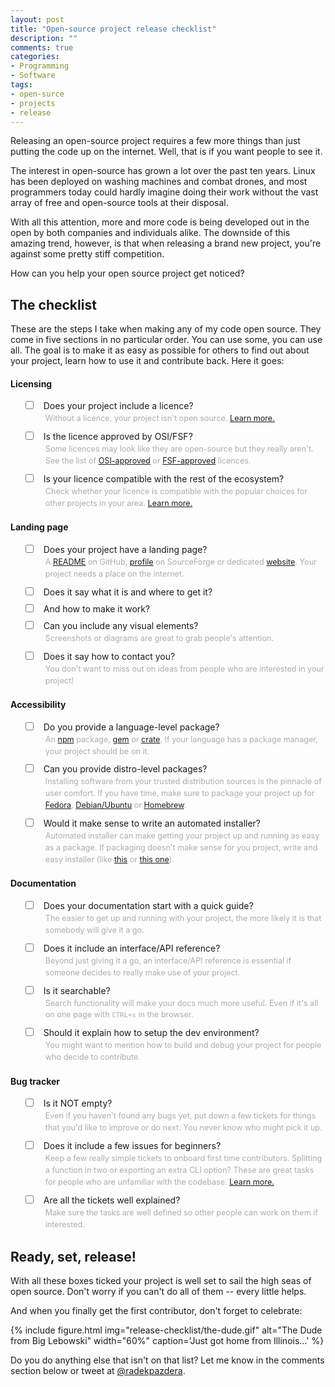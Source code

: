 ```yaml
---
layout: post
title: "Open-source project release checklist"
description: ""
comments: true
categories:
- Programming
- Software
tags:
- open-surce
- projects
- release
---
```


Releasing an open-source project requires a few more things than just putting
the code up on the internet. Well, that is if you want people to see it.

The interest in open-source has grown a lot over the past ten years. Linux has
been deployed on washing machines and combat drones, and most programmers today
could hardly imagine doing their work without the vast array of free and
open-source tools at their disposal.

With all this attention, more and more code is being developed out in the open
by both companies and individuals alike. The downside of this amazing trend,
however, is that when releasing a brand new project, you're against some pretty
stiff competition.

How can you help your open source project get noticed?

## The checklist

These are the steps I take when making any of my code open source. They come
in five sections in no particular order. You can use some, you can use
all. The goal is to make it as easy as possible for others to find out about
your project, learn how to use it and contribute back. Here it goes:

<style>
    .checklist {
      list-style-type: none;
    }

    .checklist li {
      margin-bottom: 10px;
    }

    .checklist li input {
      margin: 0 12px 0 0;
    }

    .checklist li div {
      color: #acacac;
      padding-left: 32px;
      margin-top: 3px;
      font-size: 0.9em;
      line-height: 1.5;
    }
</style>

#### Licensing

<ul class="checklist">
  <li>
    <label><input type="checkbox">
      Does your project include a licence?
    </label>
    <div>
      Without a licence, your project isn't open source.
      <a href="/2015/08/03/picking-an-oss-licence/">Learn more.</a>
    </div>
  </li>

  <li>
    <label><input type="checkbox">
      Is the licence approved by OSI/FSF?  
    </label>
    <div>
      Some licences may look like they are open-source but they really aren't.
      See the list of <a href="http://opensource.org/licenses/alphabetical">OSI-approved</a>
      or <a href="http://www.gnu.org/licenses/license-list.html">FSF-approved</a> licences.
    </div>
  </li>

  <li>
    <label><input type="checkbox">
      Is your licence compatible with the rest of the ecosystem?
    </label>
    <div>
      Check whether your licence is compatible with the popular choices for
      other projects in your area.
      <a href="https://en.wikipedia.org/wiki/License_compatibility">Learn more.</a>
    </div>
  </li>
</ul>

#### Landing page

<ul class="checklist">
  <li>
    <label><input type="checkbox">
      Does your project have a landing page?
    </label>
    <div>
      A <a href="https://github.com/pazdera/scriptster">README</a> on GitHub,
      <a href="http://sourceforge.net/projects/audacity/">profile</a> on
      SourceForge or dedicated <a href="https://nodejs.org/en/">website</a>.
      Your project needs a place on the internet.
    </div>
  </li>

  <li>
    <label><input type="checkbox">
      Does it say what it is and where to get it?
    </label>
    <div>
    </div>
  </li>

  <li>
    <label><input type="checkbox">
      And how to make it work?
    </label>
    <div>
    </div>
  </li>

  <li>
    <label><input type="checkbox">
      Can you include any visual elements?
    </label>
    <div>
      Screenshots or diagrams are great to grab people's attention.
    </div>
  </li>

  <li>
    <label><input type="checkbox">
      Does it say how to contact you?
    </label>
    <div>
      You don't want to miss out on ideas from people who are interested
      in your project!
    </div>
  </li>
</ul>

#### Accessibility

<ul class="checklist">
  <li>
    <label><input type="checkbox">
      Do you provide a language-level package?
    </label>
    <div>
      An <a href="https://npmjs.com">npm</a> package,
      <a href="https://rubygems.org">gem</a> or
      <a href="https://crates.io/">crate</a>. If your language has a package
      manager, your project should be on it.
    </div>
  </li>

  <li>
    <label><input type="checkbox">
      Can you provide distro-level packages?
    </label>
    <div>
      Installing software from your trusted distribution sources is the
      pinnacle of user comfort. If you have time, make sure to package your
      project up for <a href="https://fedoraproject.org/wiki/How_to_create_an_RPM_package">Fedora</a>,
      <a href="https://www.debian.org/distrib/packages">Debian/Ubuntu</a> or
      <a href="http://brew.sh/">Homebrew</a>.
    </div>
  </li>

  <li>
    <label><input type="checkbox">
      Would it make sense to write an automated installer?
    </label>
    <div>
      Automated installer can make getting your project up and running as
      easy as a package. If packaging doesn't make sense for you project,
      write and easy installer (like <a href="http://ohmyz.sh/">this</a> or
      <a href="http://brew.sh/">this one</a>).
    </div>
  </li>
</ul>

#### Documentation

<ul class="checklist">
  <li>
    <label><input type="checkbox">
      Does your documentation start with a quick guide?
    </label>
    <div>
      The easier to get up and running with your project, the more
      likely it is that somebody will give it a go.
    </div>
  </li>

  <li>
    <label><input type="checkbox">
      Does it include an interface/API reference?
    </label>
    <div>
      Beyond just giving it a go, an interface/API reference is essential if
      someone decides to really make use of your project.
    </div>
  </li>

  <li>
    <label><input type="checkbox">
      Is it searchable?
    </label>
    <div>
      Search functionality will make your docs much more useful. Even if it's
      all on one page with <code>CTRL+s</code> in the browser.
    </div>
  </li>

  <li>
    <label><input type="checkbox">
      Should it explain how to setup the dev environment?
    </label>
    <div>
      You might want to mention how to build and debug your project for
      people who decide to contribute.
    </div>
  </li>
</ul>

#### Bug tracker

<ul class="checklist">
  <li>
    <label><input type="checkbox">
      Is it NOT empty?
    </label>
    <div>
      Even if you haven't found any bugs yet, put down a few tickets for things
      that you'd like to improve or do next. You never know who might pick it up.
    </div>
  </li>

  <li>
    <label><input type="checkbox">
      Does it include a few issues for beginners?
    </label>
    <div>
      Keep a few really simple tickets to onboard first time contributors.
      Splitting a function in two or exporting an extra CLI option? These are
      great tasks for people who are unfamiliar with the codebase.
      <a href="/2015/08/24/github-issues/">Learn more.</a>
    </div>
  </li>

  <li>
    <label><input type="checkbox">
      Are all the tickets well explained?
    </label>
    <div>
      Make sure the tasks are well defined so other people can work on them
      if interested.
    </div>
  </li>
</ul>

## Ready, set, release!

With all these boxes ticked your project is well set to sail the high seas of
open source. Don't worry if you can't do all of them -- every little helps.

And when you finally get the first contributor, don't forget to celebrate:

{% include figure.html img="release-checklist/the-dude.gif" alt="The Dude from Big Lebowski" width="60%" caption='Just got home from Illinois...' %}

Do you do anything else that isn't on that list? Let me know in the comments
section below or tweet at [@radekpazdera](https://twitter.com/radekpazdera).
